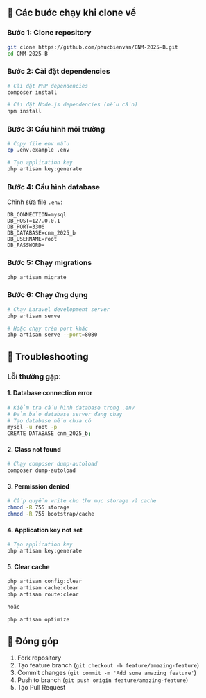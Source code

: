 ## 🚀 Các bước chạy khi clone về

### Bước 1: Clone repository
```bash
git clone https://github.com/phucbienvan/CNM-2025-B.git
cd CNM-2025-B
```

### Bước 2: Cài đặt dependencies
```bash
# Cài đặt PHP dependencies
composer install

# Cài đặt Node.js dependencies (nếu cần)
npm install
```

### Bước 3: Cấu hình môi trường
```bash
# Copy file env mẫu
cp .env.example .env

# Tạo application key
php artisan key:generate
```

### Bước 4: Cấu hình database
Chỉnh sửa file `.env`:
```env
DB_CONNECTION=mysql
DB_HOST=127.0.0.1
DB_PORT=3306
DB_DATABASE=cnm_2025_b
DB_USERNAME=root
DB_PASSWORD=
```

### Bước 5: Chạy migrations
```bash
php artisan migrate
```

### Bước 6: Chạy ứng dụng
```bash
# Chạy Laravel development server
php artisan serve

# Hoặc chạy trên port khác
php artisan serve --port=8080
```

## 🔧 Troubleshooting

### Lỗi thường gặp:

#### 1. **Database connection error**
```bash
# Kiểm tra cấu hình database trong .env
# Đảm bảo database server đang chạy
# Tạo database nếu chưa có
mysql -u root -p
CREATE DATABASE cnm_2025_b;
```

#### 2. **Class not found**
```bash
# Chạy composer dump-autoload
composer dump-autoload
```

#### 3. **Permission denied**
```bash
# Cấp quyền write cho thư mục storage và cache
chmod -R 755 storage
chmod -R 755 bootstrap/cache
```

#### 4. **Application key not set**
```bash
# Tạo application key
php artisan key:generate
```

#### 5. **Clear cache**
```bash
php artisan config:clear
php artisan cache:clear
php artisan route:clear

hoặc

php artisan optimize
```

## 🤝 Đóng góp

1. Fork repository
2. Tạo feature branch (`git checkout -b feature/amazing-feature`)
3. Commit changes (`git commit -m 'Add some amazing feature'`)
4. Push to branch (`git push origin feature/amazing-feature`)
5. Tạo Pull Request
